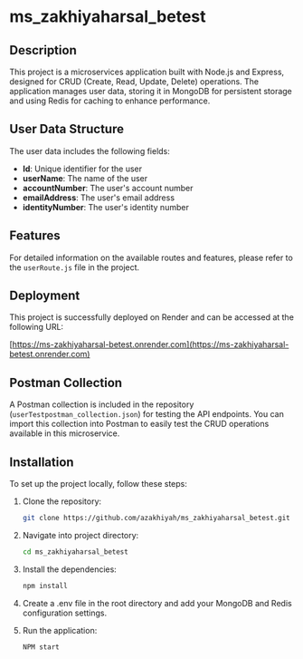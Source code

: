 # ms_zakhiyaharsal_betest

## Description

This project is a microservices application built with Node.js and Express, designed for CRUD (Create, Read, Update, Delete) operations. The application manages user data, storing it in MongoDB for persistent storage and using Redis for caching to enhance performance.

## User Data Structure

The user data includes the following fields:
- **Id**: Unique identifier for the user
- **userName**: The name of the user
- **accountNumber**: The user's account number
- **emailAddress**: The user's email address
- **identityNumber**: The user's identity number

## Features

For detailed information on the available routes and features, please refer to the `userRoute.js` file in the project.

## Deployment

This project is successfully deployed on Render and can be accessed at the following URL:

[https://ms-zakhiyaharsal-betest.onrender.com](https://ms-zakhiyaharsal-betest.onrender.com)

## Postman Collection

A Postman collection is included in the repository (`userTestpostman_collection.json`) for testing the API endpoints. You can import this collection into Postman to easily test the CRUD operations available in this microservice.


## Installation

To set up the project locally, follow these steps:

1. Clone the repository:
   ```bash
   git clone https://github.com/azakhiyah/ms_zakhiyaharsal_betest.git


2. Navigate into project directory:
   ```bash
   cd ms_zakhiyaharsal_betest

3. Install the dependencies:
   ```bash
   npm install

4. Create a .env file in the root directory and add your MongoDB and Redis configuration settings.

5. Run the application:
   ```bash
   NPM start